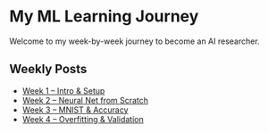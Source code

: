 # My ML Learning Journey

Welcome to my week-by-week journey to become an AI researcher.

## Weekly Posts

- [Week 1 – Intro & Setup](./week01.md)
- [Week 2 – Neural Net from Scratch](./week02.md)
- [Week 3 – MNIST & Accuracy](./week03.md)
- [Week 4 – Overfitting & Validation](./week04.md)
